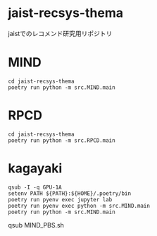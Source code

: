 # jaist-recsys-thema
jaistでのレコメンド研究用リポジトリ

# MIND

```shell
cd jaist-recsys-thema
poetry run python -m src.MIND.main
```

# RPCD
```shell
cd jaist-recsys-thema
poetry run python -m src.RPCD.main
```

# kagayaki
```shell
qsub -I -q GPU-1A
setenv PATH ${PATH}:${HOME}/.poetry/bin
poetry run pyenv exec jupyter lab
poetry run pyenv exec python -m src.MIND.main
poetry run python -m src.MIND.main

```

qsub MIND_PBS.sh
